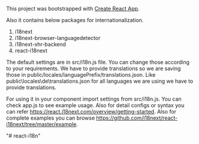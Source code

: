 This project was bootstrapped with [Create React App](https://github.com/facebookincubator/create-react-app).

Also it contains below packages for internationalization.
1) i18next
2) i18next-browser-languagedetector
3) i18next-xhr-backend
4) react-i18next

The default settings are in src/i18n.js file. You can change those according to your requirements.
We have to provide translations so we are saving those in public/locales/languagePrefix/translations.json. Like public\locales\de\translations.json for all languages we are using we have to provide translations. 

For using it in your component import settings from src/i18n.js. You can check app.js to see example usage. Also for detail configs or syntax you can refer https://react.i18next.com/overview/getting-started. Also for complete examples you can browse https://github.com/i18next/react-i18next/tree/master/example.

"# react-i18n" 
